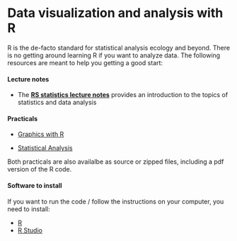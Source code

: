 # Data visualization and analysis with R

R is the de-facto standard for statistical analysis ecology and beyond. There is no getting around learning R if you want to analyze data. The following resources are meant to help you getting a good start:

#### Lecture notes

* The **[RS statistics lecture notes](https://github.com/florianhartig/ResearchSkills/blob/master/Labs/Statistics/Script/EssentialStatistics.pdf)** provides an introduction to the topics of statistics and data analysis


#### Practicals

* [Graphics with R](https://github.com/florianhartig/ResearchSkills/blob/master/Labs/Statistics/Practicals/GraphicsInR/Rgraphics.Rmd)

* [Statistical Analysis](https://github.com/florianhartig/ResearchSkills/blob/master/Labs/Statistics/Practicals/StatisticalAnalysisInR/Statistics.md)

Both practicals are also availalbe as source or zipped files, including a pdf version of the R code. 

#### Software to install

If you want to run the code / follow the instructions on your computer, you need to install: 

* [R](https://cran.r-project.org/)
* [R Studio](https://www.rstudio.com/products/rstudio/download/)






